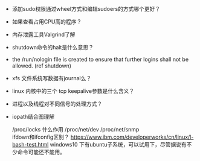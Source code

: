 * 添加sudo权限通过wheel方式和编辑sudoers的方式哪个更好？
* 如果查看占用CPU高的程序？
* 内存泄露工具Valgrind了解
* shutdown命令的halt是什么意思？
* the /run/nologin file is created to ensure that further logins shall not be allowed. (ref shutdown)
* xfs 文件系统写数据有journal么？
* linux 内核中的三个 tcp keepalive参数是什么含义？
* 进程以及线程对不同信号的处理方式？
* iopath结合图理解

    /proc/locks 什么作用
    /proc/net/dev
    /proc/net/snmp    
    ifdown和ifconfig区别？
    https://www.ibm.com/developerworks/cn/linux/l-bash-test.html
    windows10 下有ubuntu子系统，可以试用下，尽管据说有不少命令可能还不能用。
